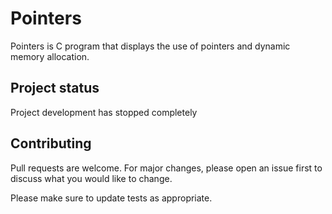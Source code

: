 # Pointers
Pointers is C program that displays the use of pointers and dynamic memory allocation.

## Project status
Project development has stopped completely

## Contributing
Pull requests are welcome. For major changes, please open an issue first to discuss what you would like to change.

Please make sure to update tests as appropriate.